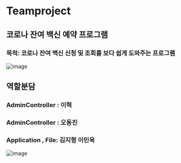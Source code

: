 # Teamproject
## 코로나 잔여 백신 예약 프로그램
### 목적: 코로나 잔여 백신 신청 및 조회를 보다 쉽게 도와주는 프로그램


![image](https://user-images.githubusercontent.com/91596526/138248008-df6503e8-52fc-4355-8f12-83579e566550.png)



## 역할분담
### AdminController : 이혁
### AdminController : 오동진
### Application , File: 김지형 이민욱

![image](https://user-images.githubusercontent.com/91596526/138246435-1d2c9379-4538-4d16-b79a-5547eb969a06.png)

